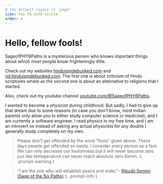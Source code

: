 ```yaml
---
# the default layout is 'page'
icon: fas fa-info-circle
order: 4
---
```


# Hello, fellow fools!

SageofPHY6Paths is a mysterious person who knows important things about which most people know frighteningly little.

Check out my websites <a href="https://hinduismdebunked.com/" target="_blank">hinduismdebunked.com</a> and <a href="https://nd.hinduismdebunked.com/" target="_blank">nd.hinduismdebunked.com</a>. The first one is about criticism of Hindu scriptures where as the second one is about an alternative to religions that I started.

Also, check out my youtube channel <a href="https://www.youtube.com/@SageofPHY6Paths" target="_blank">youtube.com/@SageofPHY6Paths</a>.

I wanted to become a physicist during childhood. But sadly, I had to give up that dream due to some reasons (in case you don't know, most Indian parents only allow you to either study computer science or medicine), and I am currently a software engineer. I read physics in my free time, and I am an introvert so instead of asking any actual physicists for any doubts I generally study completely on my own.

> Please don't get offended by the word "fools" given above. These days people get offended so easily. I consider every person as a fool. We can only decrease our foolishness but it will never become zero just like temeperature can never reach absolute zero Kelvin.
{: .prompt-warning }

> "I am the one who will establish peace and order."- <a href="https://naruto.fandom.com/wiki/Hagoromo_%C5%8Ctsutsuki" target="_blank">Rikudō Sennin (Sage of the Six Paths)</a>
{: .prompt-info }